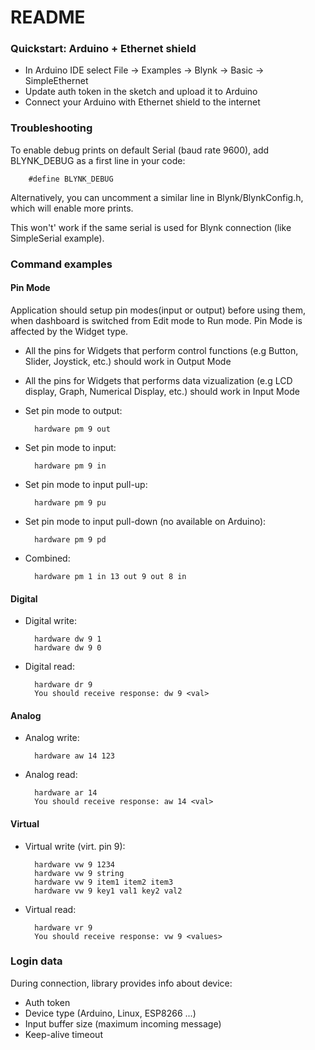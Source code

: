 # README #

### Quickstart: Arduino + Ethernet shield ###

* In Arduino IDE select File -> Examples -> Blynk -> Basic -> SimpleEthernet
* Update auth token in the sketch and upload it to Arduino
* Connect your Arduino with Ethernet shield to the internet

### Troubleshooting ###

To enable debug prints on default Serial (baud rate 9600), add BLYNK_DEBUG as a first line in your code:

        #define BLYNK_DEBUG

Alternatively, you can uncomment a similar line in Blynk/BlynkConfig.h, which will enable more prints.

This won't' work if the same serial is used for Blynk connection (like SimpleSerial example).

### Command examples ###

#### Pin Mode ####
Application should setup pin modes(input or output) before using them, when dashboard is switched from Edit mode to Run mode.
Pin Mode is affected by the Widget type. 
+ All the pins for Widgets that perform control functions (e.g Button, Slider, Joystick, etc.) should work in Output Mode 
+ All the pins for Widgets that performs data vizualization (e.g LCD display, Graph, Numerical Display, etc.) should work in Input Mode   

+ Set pin mode to output:

        hardware pm 9 out

+ Set pin mode to input:

        hardware pm 9 in

+ Set pin mode to input pull-up:

        hardware pm 9 pu

+ Set pin mode to input pull-down (no available on Arduino):

        hardware pm 9 pd

+ Combined:

        hardware pm 1 in 13 out 9 out 8 in

#### Digital ####

+ Digital write:

        hardware dw 9 1
        hardware dw 9 0

+ Digital read:

        hardware dr 9
        You should receive response: dw 9 <val>

#### Analog ####

+ Analog write:

        hardware aw 14 123

+ Analog read:

        hardware ar 14
        You should receive response: aw 14 <val>

#### Virtual ####

+ Virtual write (virt. pin 9):

        hardware vw 9 1234
        hardware vw 9 string
        hardware vw 9 item1 item2 item3
        hardware vw 9 key1 val1 key2 val2

+ Virtual read:

        hardware vr 9
        You should receive response: vw 9 <values>

### Login data ###
During connection, library provides info about device:

* Auth token
* Device type (Arduino, Linux, ESP8266 ...)
* Input buffer size (maximum incoming message)
* Keep-alive timeout
